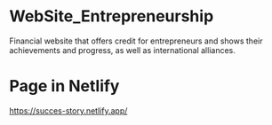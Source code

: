 # WebSite_Entrepreneurship
Financial website that offers credit for entrepreneurs and shows their achievements and progress, as well as international alliances.


# Page in Netlify
https://succes-story.netlify.app/
